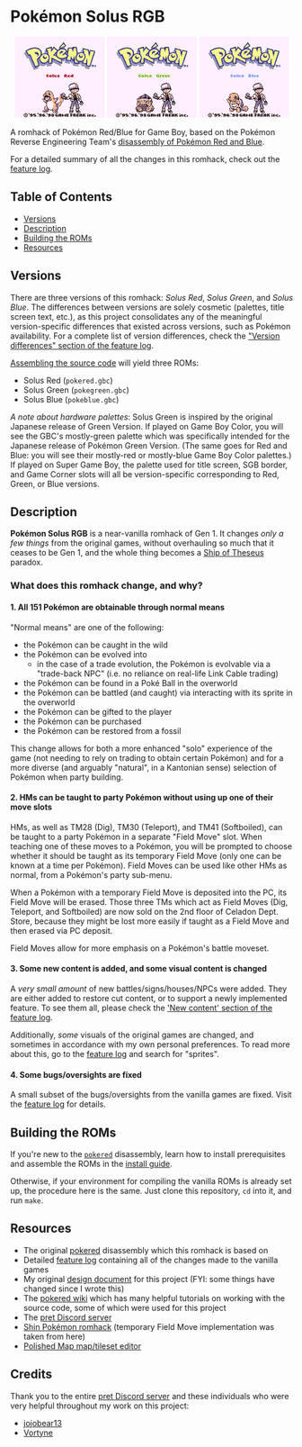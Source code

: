 # Pokémon Solus RGB

<p align="center">
<img src="screenshots/solusred.bmp">
<img src="screenshots/solusgreen.bmp">
<img src="screenshots/solusblue.bmp">
</p>

A romhack of Pokémon Red/Blue for Game Boy, based on the Pokémon Reverse Engineering Team's [disassembly of Pokémon Red and Blue][pokered].

For a detailed summary of all the changes in this romhack, check out the [feature log][featurelog].

## Table of Contents
- [Versions](#versions)
- [Description](#description)
- [Building the ROMs](#building-the-roms)
- [Resources](#resources)

## Versions

There are three versions of this romhack: _Solus Red_, _Solus Green_, and _Solus Blue_. The differences between versions are solely cosmetic (palettes, title screen text, etc.), as this project consolidates any of the meaningful version-specific differences that existed across versions, such as Pokémon availability. For a complete list of version differences, check the ["Version differences" section of the feature log][versiondifferences].

[Assembling the source code](#building-the-roms) will yield three ROMs:

- Solus Red (`pokered.gbc`)
- Solus Green (`pokegreen.gbc`)
- Solus Blue (`pokeblue.gbc`)

_A note about hardware palettes_: Solus Green is inspired by the original Japanese release of Green Version. If played on Game Boy Color, you will see the GBC's mostly-green palette which was specifically intended for the Japanese release of Pokémon Green Version. (The same goes for Red and Blue: you will see their mostly-red or mostly-blue Game Boy Color palettes.) If played on Super Game Boy, the palette used for title screen, SGB border, and Game Corner slots will all be version-specific corresponding to Red, Green, or Blue versions.

## Description

**Pokémon Solus RGB** is a near-vanilla romhack of Gen 1. It changes _only a few things_ from the original games, without overhauling so much that it ceases to be Gen 1, and the whole thing becomes a [Ship of Theseus](https://en.wikipedia.org/wiki/Ship_of_Theseus) paradox.

### What does this romhack change, and why?

#### 1. All 151 Pokémon are obtainable through normal means

"Normal means" are one of the following:
- the Pokémon can be caught in the wild
- the Pokémon can be evolved into
    - in the case of a trade evolution, the Pokémon is evolvable via a "trade-back NPC" (i.e. no reliance on real-life Link Cable trading)
- the Pokémon can be found in a Poké Ball in the overworld
- the Pokémon can be battled (and caught) via interacting with its sprite in the overworld
- the Pokémon can be gifted to the player
- the Pokémon can be purchased
- the Pokémon can be restored from a fossil

This change allows for both a more enhanced "solo" experience of the game (not needing to rely on trading to obtain certain Pokémon) and for a more diverse (and arguably "natural", in a Kantonian sense) selection of Pokémon when party building.

#### 2. HMs can be taught to party Pokémon without using up one of their move slots

HMs, as well as TM28 (Dig), TM30 (Teleport), and TM41 (Softboiled), can be taught to a party Pokémon in a separate "Field Move" slot. When teaching one of these moves to a Pokémon, you will be prompted to choose whether it should be taught as its temporary Field Move (only one can be known at a time per Pokémon). Field Moves can be used like other HMs as normal, from a Pokémon's party sub-menu.

When a Pokémon with a temporary Field Move is deposited into the PC, its Field Move will be erased. Those three TMs which act as Field Moves (Dig, Teleport, and Softboiled) are now sold on the 2nd floor of Celadon Dept. Store, because they might be lost more easily if taught as a Field Move and then erased via PC deposit.

Field Moves allow for more emphasis on a Pokémon's battle moveset.

#### 3. Some new content is added, and some visual content is changed

A _very small amount_ of new battles/signs/houses/NPCs were added. They are either added to restore cut content, or to support a newly implemented feature. To see them all, please check the ['New content' section of the feature log][newcontent].  

Additionally, _some_ visuals of the original games are changed, and sometimes in accordance with my own personal preferences. To read more about this, go to the [feature log][featurelog] and search for "sprites".

#### 4. Some bugs/oversights are fixed

A small subset of the bugs/oversights from the vanilla games are fixed. Visit the [feature log][featurelog] for details.

## Building the ROMs

If you're new to the [`pokered`][pokered] disassembly, learn how to install prerequisites and assemble the ROMs in the [install guide][installation].

Otherwise, if your environment for compiling the vanilla ROMs is already set up, the procedure here is the same. Just clone this repository, `cd` into it, and run `make`.

## Resources

- The original [pokered][pokered] disassembly which this romhack is based on
- Detailed [feature log][featurelog] containing all of the changes made to the vanilla games
- My original [design document][designdoc] for this project (FYI: some things have changed since I wrote this)
- The [pokered wiki][wiki] which has many helpful tutorials on working with the source code, some of which were used for this project
- The [pret Discord server][pretdiscord]
- [Shin Pokémon romhack][shinpokered] (temporary Field Move implementation was taken from here)
- [Polished Map map/tileset editor][polishedmap]

## Credits
Thank you to the entire [pret Discord server][pretdiscord] and these individuals who were very helpful throughout my work on this project:
- [jojobear13][jojobear13]
- [Vortyne][Vortyne]



[pokered]: https://github.com/pret/pokered
[wiki]: https://github.com/pret/pokered/wiki
[pretdiscord]: https://discord.gg/d5dubZ3
[shinpokered]: https://github.com/jojobear13/shinpokered
[designdoc]: docs/DESIGN.md
[featurelog]: docs/FEATURES.md
[newcontent]: docs/FEATURES.md#new-content
[versiondifferences]: docs/FEATURES.md#version-differences
[installation]: docs/INSTALL.md
[polishedmap]: https://github.com/Rangi42/polished-map
[jojobear13]: https://github.com/jojobear13
[Vortyne]: https://github.com/Vortyne


